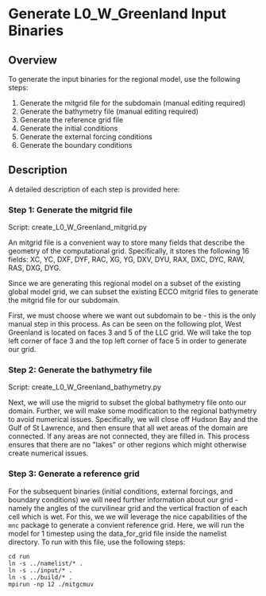 
# Generate L0_W_Greenland Input Binaries

## Overview
To generate the input binaries for the regional model, use the following steps:
1. Generate the mitgrid file for the subdomain (manual editing required)
2. Generate the bathymetry file (manual editing required)
3. Generate the reference grid file
4. Generate the initial conditions
5. Generate the external forcing conditions
6. Generate the boundary conditions

## Description
A detailed description of each step is provided here:

### Step 1: Generate the mitgrid file
Script: create_L0_W_Greenland_mitgrid.py

An mitgrid file is a convenient way to store many fields that describe the geometry of the computational grid. Specifically, it stores the following 16 fields: XC, YC, DXF, DYF, RAC, XG, YG, DXV, DYU, RAX, DXC, DYC, RAW, RAS, DXG, DYG.

Since we are generating this regional model on a subset of the existing global model grid, we can subset the existing ECCO mitgrid files to generate the mitgrid file for our subdomain. 

First, we must choose where we want out subdomain to be - this is the only manual step in this process. As can be seen on the following plot, West Greenland is located on faces 3 and 5 of the LLC grid. We will take the top left corner of face 3 and the top left corner of face 5 in order to generate our grid. 

### Step 2: Generate the bathymetry file
Script: create_L0_W_Greenland_bathymetry.py

Next, we will use the migrid to subset the global bathymetry file onto our domain. Further, we will make some modification to the regional bathymetry to avoid numerical issues. Specifically, we will close off Hudson Bay and the Gulf of St Lawrence, and then ensure that all wet areas of the domain are connected. If any areas are not connected, they are filled in. This process ensures that there are no "lakes" or other regions which might otherwise create numerical issues.

### Step 3: Generate a reference grid
For the subsequent binaries (initial conditions, external forcings, and boundary conditions) we will need further information about our grid - namely the angles of the curvilinear grid and the vertical fraction of each cell which is wet. For this, we we will leverage the nice capabilities of the ```mnc``` package to generate a convient reference grid. Here, we will run the model for 1 timestep using the data_for_grid file inside the namelist directory. To run with this file, use the following steps:

```
cd run
ln -s ../namelist/* .
ln -s ../input/* .
ln -s ../build/* .
mpirun -np 12 ./mitgcmuv
```
